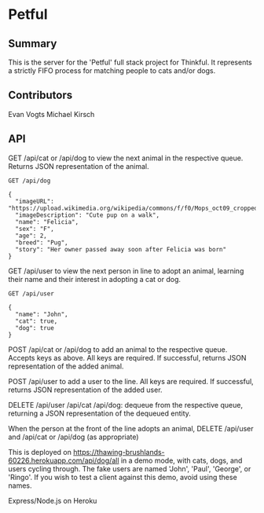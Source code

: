 # Petful

## Summary

This is the server for the 'Petful' full stack project for Thinkful. It represents a strictly FIFO process for matching people to cats and/or dogs.

## Contributors

Evan Vogts
Michael Kirsch

## API

GET /api/cat or /api/dog to view the next animal in the respective queue.
Returns JSON representation of the animal.

    GET /api/dog

    {
      "imageURL": "https://upload.wikimedia.org/wikipedia/commons/f/f0/Mops_oct09_cropped2.jpg",
      "imageDescription": "Cute pup on a walk",
      "name": "Felicia",
      "sex": "F",
      "age": 2,
      "breed": "Pug",
      "story": "Her owner passed away soon after Felicia was born"
    }

GET /api/user to view the next person in line to adopt an animal, learning their name and their interest in adopting a cat or dog.

    GET /api/user

    {
      "name": "John",
      "cat": true,
      "dog": true
    }

POST /api/cat or /api/dog to add an animal to the respective queue. Accepts keys as above. All keys are required. If successful, returns JSON representation of the added animal.

POST /api/user to add a user to the line. All keys are required. If successful, returns JSON representation of the added user.

DELETE /api/user /api/cat /api/dog: dequeue from the respective queue, returning a JSON representation of the dequeued entity.

When the person at the front of the line adopts an animal, DELETE /api/user and /api/cat or /api/dog (as appropriate)

This is deployed on https://thawing-brushlands-60226.herokuapp.com/api/dog/all in a demo mode, with cats, dogs, and users cycling through. The fake users are named 'John', 'Paul', 'George', or 'Ringo'. If you wish to test a client against this demo, avoid using these names.

Express/Node.js on Heroku
